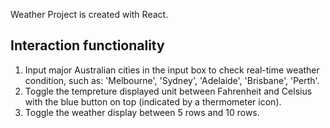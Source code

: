Weather Project is created with React.
## Interaction functionality
1. Input major Australian cities in the input box to check real-time weather condition, such as: 'Melbourne', 'Sydney', 'Adelaide', 'Brisbane', 'Perth'.
2. Toggle the tempreture displayed unit between Fahrenheit and Celsius with the blue button on top (indicated by a thermometer icon).
3. Toggle the weather display between 5 rows and 10 rows.
